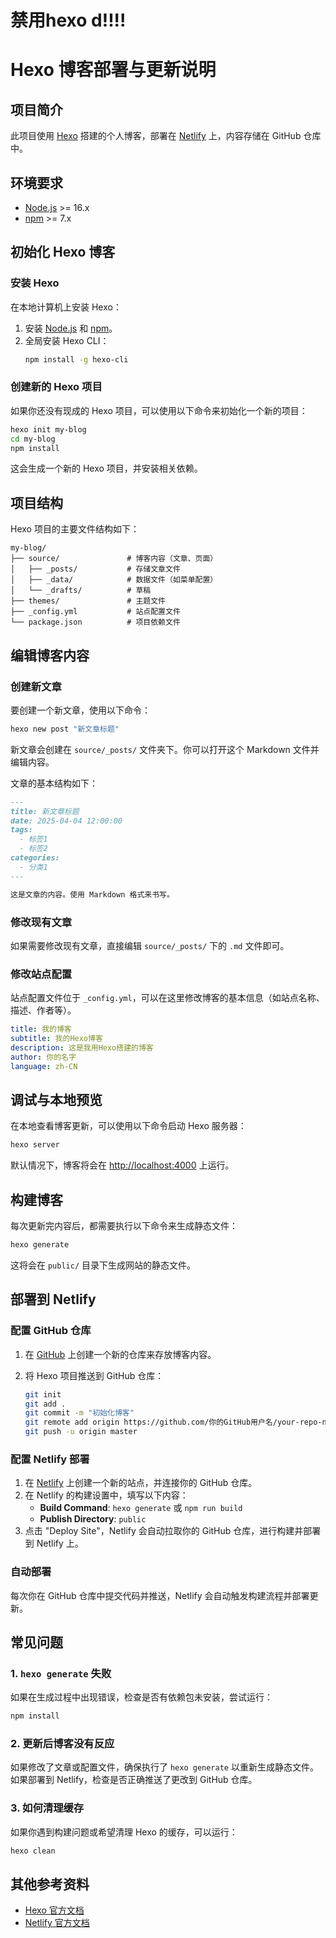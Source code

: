 # 禁用hexo d!!!!
# Hexo 博客部署与更新说明

## 项目简介
此项目使用 [Hexo](https://hexo.io/) 搭建的个人博客，部署在 [Netlify](https://www.netlify.com/) 上，内容存储在 GitHub 仓库中。

## 环境要求
- [Node.js](https://nodejs.org/) >= 16.x
- [npm](https://www.npmjs.com/) >= 7.x

## 初始化 Hexo 博客

### 安装 Hexo
在本地计算机上安装 Hexo：

1. 安装 [Node.js](https://nodejs.org/) 和 [npm](https://www.npmjs.com/)。
2. 全局安装 Hexo CLI：
   ```bash
   npm install -g hexo-cli


### 创建新的 Hexo 项目

如果你还没有现成的 Hexo 项目，可以使用以下命令来初始化一个新的项目：

```bash
hexo init my-blog
cd my-blog
npm install
```

这会生成一个新的 Hexo 项目，并安装相关依赖。

## 项目结构

Hexo 项目的主要文件结构如下：

```
my-blog/
├── source/               # 博客内容（文章、页面）
│   ├── _posts/           # 存储文章文件
│   ├── _data/            # 数据文件（如菜单配置）
│   └── _drafts/          # 草稿
├── themes/               # 主题文件
├── _config.yml           # 站点配置文件
└── package.json          # 项目依赖文件
```

## 编辑博客内容

### 创建新文章

要创建一个新文章，使用以下命令：

```bash
hexo new post "新文章标题"
```

新文章会创建在 `source/_posts/` 文件夹下。你可以打开这个 Markdown 文件并编辑内容。

文章的基本结构如下：

```markdown
---
title: 新文章标题
date: 2025-04-04 12:00:00
tags:
  - 标签1
  - 标签2
categories:
  - 分类1
---

这是文章的内容。使用 Markdown 格式来书写。
```

### 修改现有文章

如果需要修改现有文章，直接编辑 `source/_posts/` 下的 `.md` 文件即可。

### 修改站点配置

站点配置文件位于 `_config.yml`，可以在这里修改博客的基本信息（如站点名称、描述、作者等）。

```yaml
title: 我的博客
subtitle: 我的Hexo博客
description: 这是我用Hexo搭建的博客
author: 你的名字
language: zh-CN
```

## 调试与本地预览

在本地查看博客更新，可以使用以下命令启动 Hexo 服务器：

```bash
hexo server
```

默认情况下，博客将会在 [http://localhost:4000](http://localhost:4000/) 上运行。

## 构建博客

每次更新完内容后，都需要执行以下命令来生成静态文件：

```bash
hexo generate
```

这将会在 `public/` 目录下生成网站的静态文件。

## 部署到 Netlify

### 配置 GitHub 仓库

1. 在 [GitHub](https://github.com/) 上创建一个新的仓库来存放博客内容。

2. 将 Hexo 项目推送到 GitHub 仓库：

   ```bash
   git init
   git add .
   git commit -m "初始化博客"
   git remote add origin https://github.com/你的GitHub用户名/your-repo-name.git
   git push -u origin master
   ```

### 配置 Netlify 部署

1. 在 [Netlify](https://www.netlify.com/) 上创建一个新的站点，并连接你的 GitHub 仓库。
2. 在 Netlify 的构建设置中，填写以下内容：
   - **Build Command**: `hexo generate` 或 `npm run build`
   - **Publish Directory**: `public`
3. 点击 "Deploy Site"，Netlify 会自动拉取你的 GitHub 仓库，进行构建并部署到 Netlify 上。

### 自动部署

每次你在 GitHub 仓库中提交代码并推送，Netlify 会自动触发构建流程并部署更新。

## 常见问题

### 1. `hexo generate` 失败

如果在生成过程中出现错误，检查是否有依赖包未安装，尝试运行：

```bash
npm install
```

### 2. 更新后博客没有反应

如果修改了文章或配置文件，确保执行了 `hexo generate` 以重新生成静态文件。如果部署到 Netlify，检查是否正确推送了更改到 GitHub 仓库。

### 3. 如何清理缓存

如果你遇到构建问题或希望清理 Hexo 的缓存，可以运行：

```bash
hexo clean
```

## 其他参考资料

- [Hexo 官方文档](https://hexo.io/docs/)
- [Netlify 官方文档](https://docs.netlify.com/)

